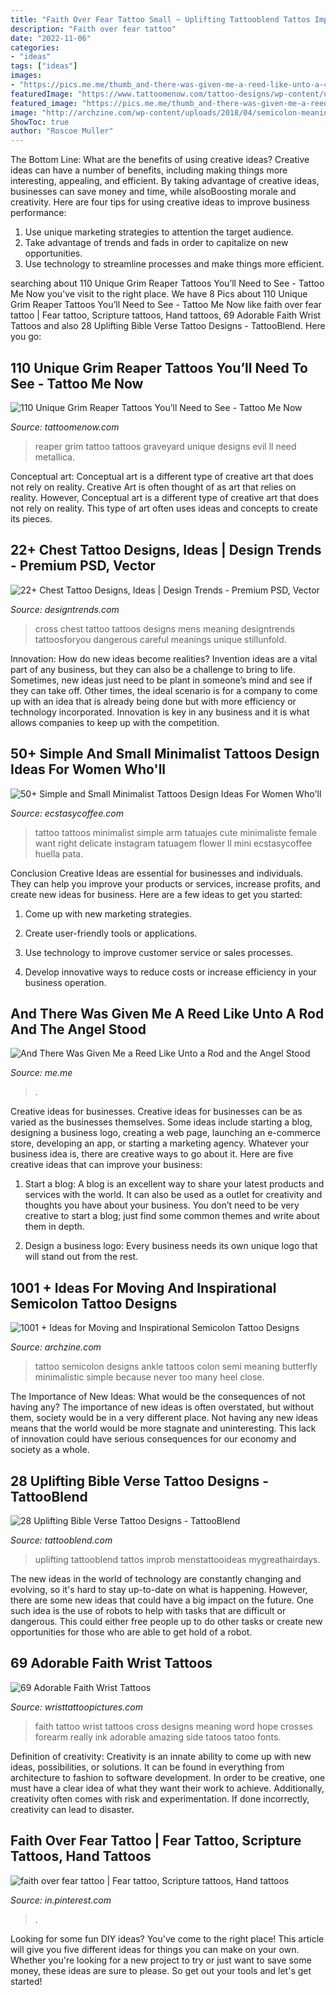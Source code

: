```yaml
---
title: "Faith Over Fear Tattoo Small ~ Uplifting Tattooblend Tattos Improb Menstattooideas Mygreathairdays"
description: "Faith over fear tattoo"
date: "2022-11-06"
categories:
- "ideas"
tags: ["ideas"]
images:
- "https://pics.me.me/thumb_and-there-was-given-me-a-reed-like-unto-a-47649472.png"
featuredImage: "https://www.tattoomenow.com/tattoo-designs/wp-content/uploads/2019/12/Grim-Reaper-Tattoo-04.jpg"
featured_image: "https://pics.me.me/thumb_and-there-was-given-me-a-reed-like-unto-a-47649472.png"
image: "http://archzine.com/wp-content/uploads/2018/04/semicolon-meaning-ankle-tattoo-close-to-the-heel-of-a-small-black-semi-colon-delicate-minimalistic-design.jpg"
ShowToc: true
author: "Roscoe Muller"
---
```



The Bottom Line: What are the benefits of using creative ideas?
Creative ideas can have a number of benefits, including making things more interesting, appealing, and efficient. By taking advantage of creative ideas, businesses can save money and time, while alsoBoosting morale and creativity. Here are four tips for using creative ideas to improve business performance: 
1. Use unique marketing strategies to attention the target audience.
2. Take advantage of trends and fads in order to capitalize on new opportunities.
3. Use technology to streamline processes and make things more efficient. 

	

		
searching about 110 Unique Grim Reaper Tattoos You’ll Need to See - Tattoo Me Now you've visit to the right place. We have 8 Pics about 110 Unique Grim Reaper Tattoos You’ll Need to See - Tattoo Me Now like faith over fear tattoo | Fear tattoo, Scripture tattoos, Hand tattoos, 69 Adorable Faith Wrist Tattoos and also 28 Uplifting Bible Verse Tattoo Designs - TattooBlend. Here you go:
		
    
## 110 Unique Grim Reaper Tattoos You’ll Need To See - Tattoo Me Now

<img loading=lazy src="https://www.tattoomenow.com/tattoo-designs/wp-content/uploads/2019/12/Grim-Reaper-Tattoo-04.jpg" onerror="this.onerror=null;this.src='https://tse2.mm.bing.net/th?id=OIP.-Vhwn6z8cFXo-PoGs4uqGQAAAA&amp;pid=15.1';" alt="110 Unique Grim Reaper Tattoos You’ll Need to See - Tattoo Me Now">

_Source: tattoomenow.com_

>reaper grim tattoo tattoos graveyard unique designs evil ll need metallica. 

	

Conceptual art: Conceptual art is a different type of creative art that does not rely on reality.
Creative Art is often thought of as art that relies on reality. However, Conceptual art is a different type of creative art that does not rely on reality. This type of art often uses ideas and concepts to create its pieces.

    
## 22+ Chest Tattoo Designs, Ideas | Design Trends - Premium PSD, Vector

<img loading=lazy src="https://images.designtrends.com/wp-content/uploads/2016/12/12155032/Mens-Chest-Cross-Tattoo-Design.jpg" onerror="this.onerror=null;this.src='https://tse4.mm.bing.net/th?id=OIP.USbjtHn_0GLrZZvbFrKLWwHaF_&amp;pid=15.1';" alt="22+ Chest Tattoo Designs, Ideas | Design Trends - Premium PSD, Vector">

_Source: designtrends.com_

>cross chest tattoo tattoos designs mens meaning designtrends tattoosforyou dangerous careful meanings unique stillunfold. 

	

Innovation: How do new ideas become realities?
Invention ideas are a vital part of any business, but they can also be a challenge to bring to life. Sometimes, new ideas just need to be plant in someone’s mind and see if they can take off. Other times, the ideal scenario is for a company to come up with an idea that is already being done but with more efficiency or technology incorporated. Innovation is key in any business and it is what allows companies to keep up with the competition.

    
## 50+ Simple And Small Minimalist Tattoos Design Ideas For Women Who&#039;ll

<img loading=lazy src="http://www.ecstasycoffee.com/wp-content/uploads/2016/09/Tattoo-minimaliste.jpg" onerror="this.onerror=null;this.src='https://tse4.mm.bing.net/th?id=OIP.zn32WbfnDcGVmCXevu-bqgHaHa&amp;pid=15.1';" alt="50+ Simple and Small Minimalist Tattoos Design Ideas For Women Who&#039;ll">

_Source: ecstasycoffee.com_

>tattoo tattoos minimalist simple arm tatuajes cute minimaliste female want right delicate instagram tatuagem flower ll mini ecstasycoffee huella pata. 

	

Conclusion
Creative Ideas are essential for businesses and individuals. They can help you improve your products or services, increase profits, and create new ideas for business. Here are a few ideas to get you started:
1. Come up with new marketing strategies.

2. Create user-friendly tools or applications.

3. Use technology to improve customer service or sales processes.

4. Develop innovative ways to reduce costs or increase efficiency in your business operation.

    
## And There Was Given Me A Reed Like Unto A Rod And The Angel Stood

<img loading=lazy src="https://pics.me.me/thumb_and-there-was-given-me-a-reed-like-unto-a-47649472.png" onerror="this.onerror=null;this.src='https://tse4.mm.bing.net/th?id=OIP.oQnfg2ghvahp6UzFbqJHBQAAAA&amp;pid=15.1';" alt="And There Was Given Me a Reed Like Unto a Rod and the Angel Stood">

_Source: me.me_

>. 

	

Creative ideas for businesses.
Creative ideas for businesses can be as varied as the businesses themselves. Some ideas include starting a blog, designing a business logo, creating a web page, launching an e-commerce store, developing an app, or starting a marketing agency. Whatever your business idea is, there are creative ways to go about it. Here are five creative ideas that can improve your business:
1. Start a blog: A blog is an excellent way to share your latest products and services with the world. It can also be used as a outlet for creativity and thoughts you have about your business. You don’t need to be very creative to start a blog; just find some common themes and write about them in depth.

2. Design a business logo: Every business needs its own unique logo that will stand out from the rest.

    
## 1001 + Ideas For Moving And Inspirational Semicolon Tattoo Designs

<img loading=lazy src="http://archzine.com/wp-content/uploads/2018/04/semicolon-meaning-ankle-tattoo-close-to-the-heel-of-a-small-black-semi-colon-delicate-minimalistic-design.jpg" onerror="this.onerror=null;this.src='https://tse2.mm.bing.net/th?id=OIP.XAnsdXGqtfT4j_mNW7uyawHaJ6&amp;pid=15.1';" alt="1001 + Ideas for Moving and Inspirational Semicolon Tattoo Designs">

_Source: archzine.com_

>tattoo semicolon designs ankle tattoos colon semi meaning butterfly minimalistic simple because never too many heel close. 

	

The Importance of New Ideas: What would be the consequences of not having any?
The importance of new ideas is often overstated, but without them, society would be in a very different place. Not having any new ideas means that the world would be more stagnate and uninteresting. This lack of innovation could have serious consequences for our economy and society as a whole.

    
## 28 Uplifting Bible Verse Tattoo Designs - TattooBlend

<img loading=lazy src="https://tattooblend.com/wp-content/uploads/2016/04/bible-verse-tattoo-17.jpg" onerror="this.onerror=null;this.src='https://tse3.mm.bing.net/th?id=OIP.XxMuL0tET8wcChjFRWyDDQHaHY&amp;pid=15.1';" alt="28 Uplifting Bible Verse Tattoo Designs - TattooBlend">

_Source: tattooblend.com_

>uplifting tattooblend tattos improb menstattooideas mygreathairdays. 

	

The new ideas in the world of technology are constantly changing and evolving, so it's hard to stay up-to-date on what is happening. However, there are some new ideas that could have a big impact on the future. One such idea is the use of robots to help with tasks that are difficult or dangerous. This could either free people up to do other tasks or create new opportunities for those who are able to get hold of a robot.

    
## 69 Adorable Faith Wrist Tattoos

<img loading=lazy src="http://www.wristtattoopictures.com/wp-content/uploads/2016/07/Faith-And-Cross-Tattoo-On-Wrist-ft129.jpg" onerror="this.onerror=null;this.src='https://tse2.mm.bing.net/th?id=OIP.HWIpCmRvX1bGmxgHjiKyzAHaJ4&amp;pid=15.1';" alt="69 Adorable Faith Wrist Tattoos">

_Source: wristtattoopictures.com_

>faith tattoo wrist tattoos cross designs meaning word hope crosses forearm really ink adorable amazing side tatoos tatoo fonts. 

	

Definition of creativity:
Creativity is an innate ability to come up with new ideas, possibilities, or solutions. It can be found in everything from architecture to fashion to software development. In order to be creative, one must have a clear idea of what they want their work to achieve. Additionally, creativity often comes with risk and experimentation. If done incorrectly, creativity can lead to disaster.

    
## Faith Over Fear Tattoo | Fear Tattoo, Scripture Tattoos, Hand Tattoos

<img loading=lazy src="https://i.pinimg.com/736x/40/06/7b/40067b381507a50a610f12895247b0ed.jpg" onerror="this.onerror=null;this.src='https://tse1.mm.bing.net/th?id=OIP.59y7H_-OOmRP28SccI4z8AHaDu&amp;pid=15.1';" alt="faith over fear tattoo | Fear tattoo, Scripture tattoos, Hand tattoos">

_Source: in.pinterest.com_

>. 

	

Looking for some fun DIY ideas? You've come to the right place! This article will give you five different ideas for things you can make on your own. Whether you're looking for a new project to try or just want to save some money, these ideas are sure to please. So get out your tools and let's get started!

